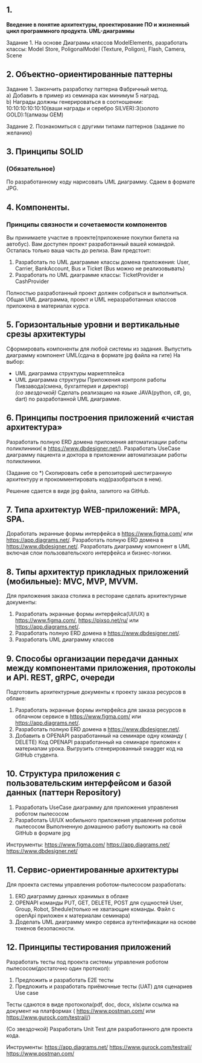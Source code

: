 ## 1.
 **Введение в понятие архитектуры, проектирование ПО и жизненный цикл программного продукта. UML-диаграммы**
 
Задание 1. На основе Диаграмы классов ModelElements, разработать классы: Model Store, PoligonalModel (Texture, Poligon), Flash, Camera, Scene

## 2. Объектно-ориентированные паттерны
Задание 1. Закончить разработку паттерна Фабричный метод.\
a) Добавить в пример из семинара как минимум 5 наград.\
b) Награды должны генерироваться в соотношении: 10:10:10:10:10:10(ваши награды и серебро SILVER):3(золото GOLD):1(алмазы GEM)

Задание 2. Познакомиться с другими типами паттернов (задание по желанию)

## 3. Принципы SOLID
### (Обязательное)
 По разработанному коду нарисовать UML диаграмму. Сдаем в формате JPG. 

 ## 4. Компоненты.
 ### Принципы связности и сочетаемости компонентов
Вы принимаете участие в проекте(приложение покупки билета на автобус). Вам доступен проект разработанный вашей командой. Осталась только ваша часть до релиза. Вам предстоит:
1) Разработать по UML диаграмме классы домена приложения: User, Carrier, BankAccount, Bus и Ticket (Bus можно не реализовывать)
2) Разработать по UML диаграмме классы: TicketProvider и CashProvider

Полностью разработанный проект должен собраться и выполниться. Общая UML диаграмма, проект и UML неразработанных классов приложена в материалах курса.

## 5. Горизонтальные уровни и вертикальные срезы архитектуры
Сформировать компоненты для любой системы из задания. Выпустить диаграмму компонент UML(сдача в формате jpg файла на гите)
На выбор:
- UML диаграмма структуры маркетплейса
- UML диаграмма структуры Приложения контроля работы Пивзавода(смена, бухгалтерия и директор)\
*(со звездочкой)* Сделать реализацию на языке JAVA(python, c#, go, dart) по разработанной UML диаграмме.

## 6. Принципы построения приложений «чистая архитектура»
Разработать полную ERD домена приложения автоматизации работы поликлиники( в https://www.dbdesigner.net/).
Разработать UseCase диаграмму пациента и доктора в приложении автоматизации работы поликлиники.

(Задание со *) Скопировать себе в репозиторий шестигранную архитектуру и прокомментировать код(разобраться в нем).

Решение сдается в виде jpg файла, залитого на GitHub.

## 7. Типа архитектур WEB-приложений: MPA, SPA.
Доработать экранные формы интерфейса в https://www.figma.com/ или https://app.diagrams.net/.
Разработать полную ERD домена в https://www.dbdesigner.net/.
Разработать диаграмму компонент в UML включая слои пользовательского интерфейса и бизнес-логики.

## 8. Типы архитектур прикладных приложений (мобильные): MVC, MVP, MVVM.
Для приложения заказа столика в ресторане сделать архитектурные документы:
1) Разработать экранные формы интерфейса(UI/UX) в https://www.figma.com/, https://pixso.net/ru/ или https://app.diagrams.net/.
2) Разработать полную ERD домена в https://www.dbdesigner.net/.
3) Разработать UML диаграмму классов

## 9. Способы организации передачи данных между компонентами приложения, протоколы и API. REST, gRPC, очереди
Подготовить архитектурные документы к проекту заказа ресурсов в облаке:
1) Разработать экранные формы интерфейса для заказа ресурсов в облачном сервисе в https://www.figma.com/ или https://app.diagrams.net/.
2) Разработать полную ERD домена в https://www.dbdesigner.net/.
3) Добавить в OPENAPI разработанный на семинаре одну команду ( DELETE) Код OPENAPI разработанный на семинаре приложен к материалам урока.
Выгрузить сгенерированный swagger код на GitHub студента.

## 10. Структура приложения с пользовательским интерфейсом и базой данных (паттерн Repository)
1) Разработать UseCase диаграмму для приложения управления роботом пылесосом
2) Разработать UI/UX мобильного приложения управления роботом пылесосом
Выполненную домашнюю работу выложить на свой GitHub в формате jpg

Инструменты:
https://www.figma.com/
https://app.diagrams.net/
https://www.dbdesigner.net/

## 11. Сервис-ориентированные архитектуры
Для проекта системы управления роботом-пылесосом разработать:
1) ERD диаграмму данных хранимых в облаке
2) OPENAPI команды PUT, GET, DELETE, POST для сущностей User, Group, Robot, Shedule(только не хватающие команды. Файл с openApi приложен к материалам семинара)
3) Доделать UML диаграмму микро сервиса аутентификации на основе токенов безопасности.

## 12. Принципы тестирования приложений
Разработать тесты под проекта системы управления роботом пылесосом(достаточно один протокол):
1) Предложить и разработать E2E тесты
2) Предложить и разработать приёмочные тесты (UAT) для сценариев Use case

Тесты сдаются в виде протокола(pdf, doc, docx, xls)или ссылка на документ на платформах ( https://www.postman.com/ или https://www.gurock.com/testrail/)

(Со звездочкой) Разработать Unit Test для разработанного для проекта кода.

Инструменты:
https://app.diagrams.net/
https://www.gurock.com/testrail/
https://www.postman.com/
